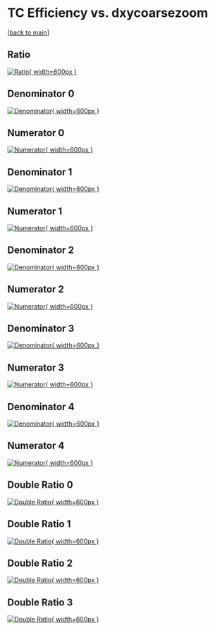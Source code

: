 # TC Efficiency vs. dxycoarsezoom

[[back to main](./)]



## Ratio

[![Ratio](../mtv/var/TC_loweta_211_-1_eff_dxycoarsezoom.png){ width=600px }](../mtv/var/TC_loweta_211_-1_eff_dxycoarsezoom.pdf)

## Denominator 0

[![Denominator](../mtv/den/TC_loweta_211_-1_eff_dxycoarsezoom_den0.png){ width=600px }](../mtv/den/TC_loweta_211_-1_eff_dxycoarsezoom_den0.pdf)

## Numerator 0

[![Numerator](../mtv/num/TC_loweta_211_-1_eff_dxycoarsezoom_num0.png){ width=600px }](../mtv/num/TC_loweta_211_-1_eff_dxycoarsezoom_num0.pdf)

## Denominator 1

[![Denominator](../mtv/den/TC_loweta_211_-1_eff_dxycoarsezoom_den1.png){ width=600px }](../mtv/den/TC_loweta_211_-1_eff_dxycoarsezoom_den1.pdf)

## Numerator 1

[![Numerator](../mtv/num/TC_loweta_211_-1_eff_dxycoarsezoom_num1.png){ width=600px }](../mtv/num/TC_loweta_211_-1_eff_dxycoarsezoom_num1.pdf)

## Denominator 2

[![Denominator](../mtv/den/TC_loweta_211_-1_eff_dxycoarsezoom_den2.png){ width=600px }](../mtv/den/TC_loweta_211_-1_eff_dxycoarsezoom_den2.pdf)

## Numerator 2

[![Numerator](../mtv/num/TC_loweta_211_-1_eff_dxycoarsezoom_num2.png){ width=600px }](../mtv/num/TC_loweta_211_-1_eff_dxycoarsezoom_num2.pdf)

## Denominator 3

[![Denominator](../mtv/den/TC_loweta_211_-1_eff_dxycoarsezoom_den3.png){ width=600px }](../mtv/den/TC_loweta_211_-1_eff_dxycoarsezoom_den3.pdf)

## Numerator 3

[![Numerator](../mtv/num/TC_loweta_211_-1_eff_dxycoarsezoom_num3.png){ width=600px }](../mtv/num/TC_loweta_211_-1_eff_dxycoarsezoom_num3.pdf)

## Denominator 4

[![Denominator](../mtv/den/TC_loweta_211_-1_eff_dxycoarsezoom_den4.png){ width=600px }](../mtv/den/TC_loweta_211_-1_eff_dxycoarsezoom_den4.pdf)

## Numerator 4

[![Numerator](../mtv/num/TC_loweta_211_-1_eff_dxycoarsezoom_num4.png){ width=600px }](../mtv/num/TC_loweta_211_-1_eff_dxycoarsezoom_num4.pdf)

## Double Ratio 0

[![Double Ratio](../mtv/ratio/TC_loweta_211_-1_eff_dxycoarsezoom_ratio0.png){ width=600px }](../mtv/ratio/TC_loweta_211_-1_eff_dxycoarsezoom_ratio0.pdf)

## Double Ratio 1

[![Double Ratio](../mtv/ratio/TC_loweta_211_-1_eff_dxycoarsezoom_ratio1.png){ width=600px }](../mtv/ratio/TC_loweta_211_-1_eff_dxycoarsezoom_ratio1.pdf)

## Double Ratio 2

[![Double Ratio](../mtv/ratio/TC_loweta_211_-1_eff_dxycoarsezoom_ratio2.png){ width=600px }](../mtv/ratio/TC_loweta_211_-1_eff_dxycoarsezoom_ratio2.pdf)

## Double Ratio 3

[![Double Ratio](../mtv/ratio/TC_loweta_211_-1_eff_dxycoarsezoom_ratio3.png){ width=600px }](../mtv/ratio/TC_loweta_211_-1_eff_dxycoarsezoom_ratio3.pdf)

